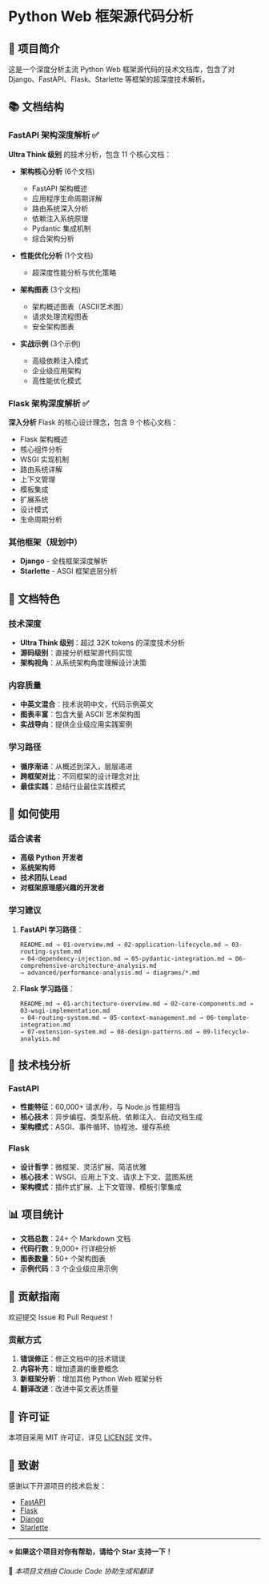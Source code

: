 # Python Web 框架源代码分析

## 🚀 项目简介

这是一个深度分析主流 Python Web 框架源代码的技术文档库，包含了对 Django、FastAPI、Flask、Starlette 等框架的超深度技术解析。

## 📚 文档结构

### FastAPI 架构深度解析 ✅

**Ultra Think 级别** 的技术分析，包含 11 个核心文档：

- **架构核心分析** (6个文档)
  - FastAPI 架构概述
  - 应用程序生命周期详解
  - 路由系统深入分析
  - 依赖注入系统原理
  - Pydantic 集成机制
  - 综合架构分析

- **性能优化分析** (1个文档)
  - 超深度性能分析与优化策略

- **架构图表** (3个文档)
  - 架构概述图表（ASCII艺术图）
  - 请求处理流程图表
  - 安全架构图表

- **实战示例** (3个示例)
  - 高级依赖注入模式
  - 企业级应用架构
  - 高性能优化模式

### Flask 架构深度解析 ✅

**深入分析** Flask 的核心设计理念，包含 9 个核心文档：

- Flask 架构概述
- 核心组件分析
- WSGI 实现机制
- 路由系统详解
- 上下文管理
- 模板集成
- 扩展系统
- 设计模式
- 生命周期分析

### 其他框架（规划中）

- **Django** - 全栈框架深度解析
- **Starlette** - ASGI 框架底层分析

## 🎯 文档特色

### 技术深度
- **Ultra Think 级别**：超过 32K tokens 的深度技术分析
- **源码级别**：直接分析框架源代码实现
- **架构视角**：从系统架构角度理解设计决策

### 内容质量
- **中英文混合**：技术说明中文，代码示例英文
- **图表丰富**：包含大量 ASCII 艺术架构图
- **实战导向**：提供企业级应用实践案例

### 学习路径
- **循序渐进**：从概述到深入，层层递进
- **跨框架对比**：不同框架的设计理念对比
- **最佳实践**：总结行业最佳实践模式

## 📖 如何使用

### 适合读者
- **高级 Python 开发者**
- **系统架构师**
- **技术团队 Lead**
- **对框架原理感兴趣的开发者**

### 学习建议
1. **FastAPI 学习路径**：
   ```
   README.md → 01-overview.md → 02-application-lifecycle.md → 03-routing-system.md
   → 04-dependency-injection.md → 05-pydantic-integration.md → 06-comprehensive-architecture-analysis.md
   → advanced/performance-analysis.md → diagrams/*.md
   ```

2. **Flask 学习路径**：
   ```
   README.md → 01-architecture-overview.md → 02-core-components.md → 03-wsgi-implementation.md
   → 04-routing-system.md → 05-context-management.md → 06-template-integration.md
   → 07-extension-system.md → 08-design-patterns.md → 09-lifecycle-analysis.md
   ```

## 🔧 技术栈分析

### FastAPI
- **性能特征**：60,000+ 请求/秒，与 Node.js 性能相当
- **核心技术**：异步编程、类型系统、依赖注入、自动文档生成
- **架构模式**：ASGI、事件循环、协程池、缓存系统

### Flask  
- **设计哲学**：微框架、灵活扩展、简洁优雅
- **核心技术**：WSGI、应用上下文、请求上下文、蓝图系统
- **架构模式**：插件式扩展、上下文管理、模板引擎集成

## 📊 项目统计

- **文档总数**：24+ 个 Markdown 文档
- **代码行数**：9,000+ 行详细分析
- **图表数量**：50+ 个架构图表
- **示例代码**：3 个企业级应用示例

## 🤝 贡献指南

欢迎提交 Issue 和 Pull Request！

### 贡献方式
1. **错误修正**：修正文档中的技术错误
2. **内容补充**：增加遗漏的重要概念
3. **新框架分析**：增加其他 Python Web 框架分析
4. **翻译改进**：改进中英文表达质量

## 📄 许可证

本项目采用 MIT 许可证，详见 [LICENSE](LICENSE) 文件。

## 🙏 致谢

感谢以下开源项目的技术启发：
- [FastAPI](https://github.com/tiangolo/fastapi)
- [Flask](https://github.com/pallets/flask)
- [Django](https://github.com/django/django)  
- [Starlette](https://github.com/encode/starlette)

---

**⭐ 如果这个项目对你有帮助，请给个 Star 支持一下！**

🤖 *本项目文档由 Claude Code 协助生成和翻译*